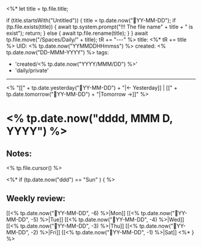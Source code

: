 <%*
  let title = tp.file.title;
  
  if (title.startsWith("Untitled")) {
    title = tp.date.now("📝YY-MM-DD");
	if (tp.file.exists(title)) {
      await tp.system.prompt("!!! The file name" + title + " is exist");
	  return;
    }
	else {
	  await tp.file.rename(title);
	}
  }
  await tp.file.move("/Spaces/Daily/" + title);
  tR += "---"
%>
title: <%* tR += title %>
UID: <% tp.date.now("YYMMDDHHmmss") %>
created: <% tp.date.now("DD-MMM-YYYY") %>
tags:
  - 'created/<% tp.date.now("YYYY/MMM/DD") %>'
  - 'daily/private'
---
<% "[[" + tp.date.yesterday("📝YY-MM-DD") + "|<- Yesterday]] | [[" + tp.date.tomorrow("📝YY-MM-DD")  + "|Tomorrow ->]]" %>
# <% tp.date.now("dddd, MMM D, YYYY") %>

## Notes:
<% tp.file.cursor() %>

<%* if (tp.date.now("ddd") == "Sun" ) { %>
## Weekly review:
[[<% tp.date.now("📝YY-MM-DD", -6) %>|Mon]]
[[<% tp.date.now("📝YY-MM-DD", -5) %>|Tue]]
[[<% tp.date.now("📝YY-MM-DD", -4) %>|Wed]]
[[<% tp.date.now("📝YY-MM-DD", -3) %>|Thu]]
[[<% tp.date.now("📝YY-MM-DD", -2) %>|Fri]]
[[<% tp.date.now("📝YY-MM-DD", -1) %>|Sat]]
<%* } %>